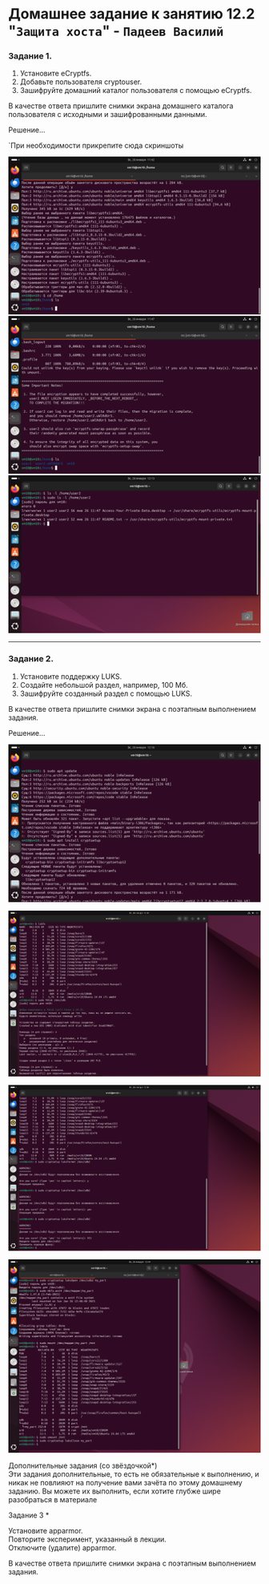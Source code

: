 # Домашнее задание к занятию 12.2 "`Защита хоста`" - `Падеев Василий`


   
### Задание 1. 


1. Установите eCryptfs.  
2. Добавьте пользователя cryptouser.  
3. Зашифруйте домашний каталог пользователя с помощью eCryptfs.  

В качестве ответа пришлите снимки экрана домашнего каталога пользователя с исходными и зашифрованными данными.

Решение...


`При необходимости прикрепитe сюда скриншоты

![answer1](https://github.com/Vasiliy-Ser/homework_12.2/blob/c8df586f3162662616bd3de65df39a17f5211e7d/img/12.2.11.png)  
![answer2](https://github.com/Vasiliy-Ser/homework_12.2/blob/c8df586f3162662616bd3de65df39a17f5211e7d/img/12.2.12.png)  
![answer3](https://github.com/Vasiliy-Ser/homework_12.2/blob/c8df586f3162662616bd3de65df39a17f5211e7d/img/12.2.13.png)



---

### Задание 2. 


1. Установите поддержку LUKS.  
2. Создайте небольшой раздел, например, 100 Мб.  
3. Зашифруйте созданный раздел с помощью LUKS.  

В качестве ответа пришлите снимки экрана с поэтапным выполнением задания.

Решение...

![answer4](https://github.com/Vasiliy-Ser/homework_12.2/blob/c8df586f3162662616bd3de65df39a17f5211e7d/img/12.2.21.png)

![answer5](https://github.com/Vasiliy-Ser/homework_12.2/blob/c8df586f3162662616bd3de65df39a17f5211e7d/img/12.2.22.png)

![answer6](https://github.com/Vasiliy-Ser/homework_12.2/blob/c8df586f3162662616bd3de65df39a17f5211e7d/img/12.2.23.png)

![answer7](https://github.com/Vasiliy-Ser/homework_12.2/blob/c8df586f3162662616bd3de65df39a17f5211e7d/img/12.2.24.png)



Дополнительные задания (со звёздочкой*)  
Эти задания дополнительные, то есть не обязательные к выполнению, и никак не повлияют на получение вами зачёта по этому домашнему заданию. Вы можете их выполнить, если хотите глубже шире разобраться в материале

Задание 3 *


Установите apparmor.  
Повторите эксперимент, указанный в лекции.  
Отключите (удалите) apparmor.

В качестве ответа пришлите снимки экрана с поэтапным выполнением задания.
